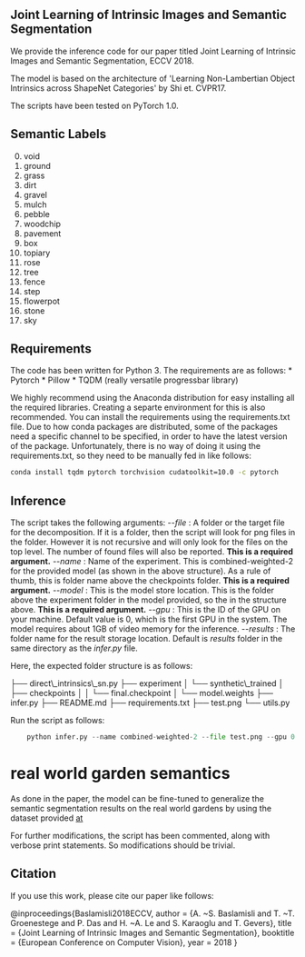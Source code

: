 ## Joint Learning of Intrinsic Images and Semantic Segmentation

We provide the inference code for our paper titled Joint Learning of Intrinsic Images and Semantic Segmentation, ECCV 2018.

The model is based on the architecture of 'Learning Non-Lambertian Object Intrinsics across ShapeNet Categories' by Shi et. CVPR17.

The scripts have been tested on PyTorch 1.0.

## Semantic Labels

0.  void
1.  ground
2.  grass
3.  dirt
4.  gravel
5.  mulch
6.  pebble
7.  woodchip
8.  pavement
11. box
20. topiary
30. rose
102. tree
103. fence
104. step
105. flowerpot
106. stone
223. sky

## Requirements
The code has been written for Python 3. The requirements are as follows:
    * Pytorch
    * Pillow
    * TQDM (really versatile progressbar library)
    
We highly recommend using the Anaconda distribution for easy installing all the required libraries. Creating a separte environment for this is also recommended.
You can install the requirements using the requirements.txt file. Due to how conda packages are distributed, some of the packages need a specific channel to be specified, in order to have the latest version of the package. Unfortunately, there is no way of doing it using the requirements.txt, so they need to be manually fed in like follows:

```bash
conda install tqdm pytorch torchvision cudatoolkit=10.0 -c pytorch
```

## Inference

The script takes the following arguments:
    --_file_ : A folder or the target file for the decomposition. If it is a folder, then the script will look for png files in the folder. However it is not recursive and will only look for the files on the top level. The number of found files will also be reported. **This is a required argument.**
    --_name_ : Name of the experiment. This is combined-weighted-2 for the provided model (as shown in the above structure). As a rule of thumb, this is folder name above the checkpoints folder. **This is a required argument.**
    --_model_ : This is the model store location. This is the folder above the experiment folder in the model provided, so the <Local Model Store location> in the structure above. **This is a required argument.**
    --_gpu_ : This is the ID of the GPU on your machine. Default value is 0, which is the first GPU in the system. The model requires about 1GB of video memory for the inference.
    --_results_ : The folder name for the result storage location. Default is _results_ folder in the same directory as the _infer.py_ file.

Here, the expected folder structure is as follows:

<Download Location>
├── direct\_intrinsics\_sn.py
├── experiment
│   └── synthetic\_trained
│       ├── checkpoints
│       │   └── final.checkpoint
│       └── model.weights
├── infer.py
├── README.md
├── requirements.txt
├── test.png
└── utils.py

Run the script as follows:
```python
    python infer.py --name combined-weighted-2 --file test.png --gpu 0 --model ./
```

# real world garden semantics
As done in the paper, the model can be fine-tuned to generalize the semantic segmentation results on the real world gardens by using the dataset provided [at](http://trimbot2020.webhosting.rug.nl/events/3drms/challenge/)

For further modifications, the script has been commented, along with verbose print statements. So modifications should be trivial.

## Citation

If you use this work, please cite our paper like follows:

@inproceedings{Baslamisli2018ECCV,
 author = {A. ~S. Baslamisli and T. ~T. Groenestege and P. Das and H. ~A. Le and S. Karaoglu and T. Gevers},
 title = {Joint Learning of Intrinsic Images and Semantic Segmentation},
 booktitle = {European Conference on Computer Vision},
 year = 2018
}

